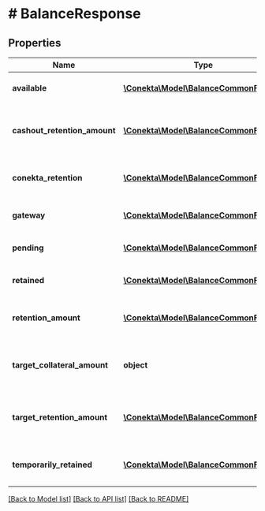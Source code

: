 # # BalanceResponse

## Properties

Name | Type | Description | Notes
------------ | ------------- | ------------- | -------------
**available** | [**\Conekta\Model\BalanceCommonField[]**](BalanceCommonField.md) | The balance&#39;s available | [100000]
**cashout_retention_amount** | [**\Conekta\Model\BalanceCommonField[]**](BalanceCommonField.md) | The balance&#39;s cashout retention amount | [50000]
**conekta_retention** | [**\Conekta\Model\BalanceCommonField[]**](BalanceCommonField.md) | The balance&#39;s conekta retention | [70000000l]
**gateway** | [**\Conekta\Model\BalanceCommonField[y]**](BalanceCommonField.md) | The balance&#39;s gateway | [20000l]
**pending** | [**\Conekta\Model\BalanceCommonField[y]**](BalanceCommonField.md) | The balance&#39;s pending | [5000]
**retained** | [**\Conekta\Model\BalanceCommonField[]**](BalanceCommonField.md) | The balance&#39;s retained | [10000]
**retention_amount** | [**\Conekta\Model\BalanceCommonField[]**](BalanceCommonField.md) | The balance&#39;s retention amount | [optional]
**target_collateral_amount** | **object** | The balance&#39;s target collateral amount | [optional]
**target_retention_amount** | [**\Conekta\Model\BalanceCommonField[]**](BalanceCommonField.md) | The balance&#39;s target retention amount | [optional]
**temporarily_retained** | [**\Conekta\Model\BalanceCommonField[]**](BalanceCommonField.md) | The balance&#39;s temporarily retained | [optional]

[[Back to Model list]](../../README.md#models) [[Back to API list]](../../README.md#endpoints) [[Back to README]](../../README.md)
